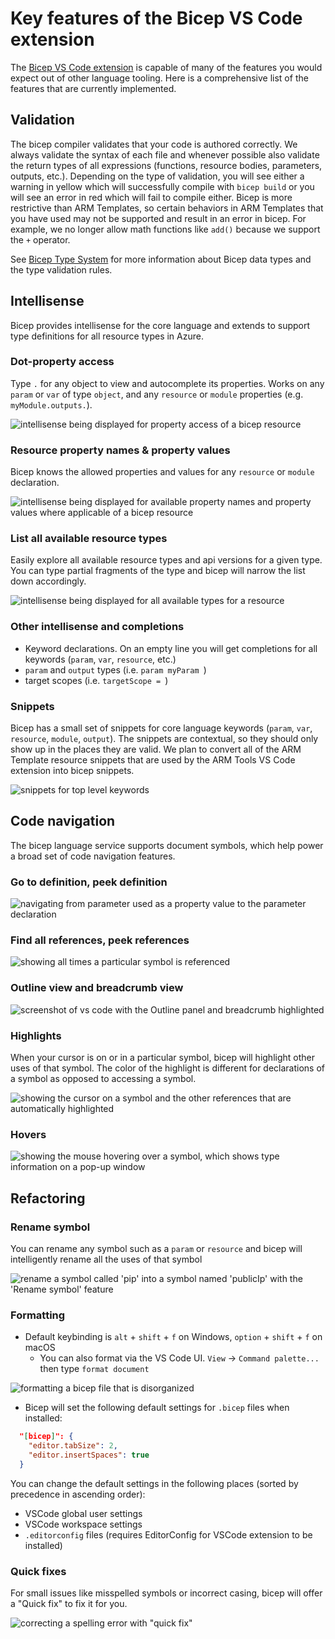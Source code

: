 # Key features of the Bicep VS Code extension

The [Bicep VS Code extension](https://docs.microsoft.com/azure/azure-resource-manager/bicep/install#vs-code-and-bicep-extension) is capable of many of the features you would expect out of other language tooling. Here is a comprehensive list of the features that are currently implemented.

## Validation

The bicep compiler validates that your code is authored correctly. We always validate the syntax of each file and whenever possible also validate the return types of all expressions (functions, resource bodies, parameters, outputs, etc.). Depending on the type of validation, you will see either a warning in yellow which will successfully compile with `bicep build` or you will see an error in red which will fail to compile either. Bicep is more restrictive than ARM Templates, so certain behaviors in ARM Templates that you have used may not be supported and result in an error in bicep. For example, we no longer allow math functions like `add()` because we support the `+` operator.

See [Bicep Type System](https://docs.microsoft.com/azure/azure-resource-manager/bicep/data-types) for more information about Bicep data types and the type validation rules.

## Intellisense

Bicep provides intellisense for the core language and extends to support type definitions for all resource types in Azure.

### Dot-property access

Type `.` for any object to view and autocomplete its properties. Works on any `param` or `var` of type `object`, and any `resource` or `module` properties (e.g. `myModule.outputs.`).

![intellisense being displayed for property access of a bicep resource](/docs/images/resource-dot-property-intellisense.gif)

### Resource property names & property values

Bicep knows the allowed properties and values for any `resource` or `module` declaration.

![intellisense being displayed for available property names and property values where applicable of a bicep resource](/docs/images/resource-property-names-and-values.gif)

### List all available resource types

Easily explore all available resource types and api versions for a given type. You can type partial fragments of the type and bicep will narrow the list down accordingly.

![intellisense being displayed for all available types for a resource](/docs/images/list-types-intellisense.gif)

### Other intellisense and completions

* Keyword declarations. On an empty line you will get completions for all keywords (`param`, `var`, `resource`, etc.)
* `param` and `output` types (i.e. `param myParam `)
* target scopes (i.e. `targetScope = `)

### Snippets

Bicep has a small set of snippets for core language keywords (`param`, `var`, `resource`, `module`, `output`). The snippets are contextual, so they should only show up in the places they are valid. We plan to convert all of the ARM Template resource snippets that are used by the ARM Tools VS Code extension into bicep snippets.

![snippets for top level keywords](/docs/images/snippets.gif)

## Code navigation

The bicep language service supports document symbols, which help power a broad set of code navigation features.

### Go to definition, peek definition

![navigating from parameter used as a property value to the parameter declaration](/docs/images/go-to-def.gif)

### Find all references, peek references

![showing all times a particular symbol is referenced](/docs/images/show-all-references.gif)

### Outline view and breadcrumb view

![screenshot of vs code with the Outline panel and breadcrumb highlighted](/docs/images/outline-and-breadcrumb.PNG)

### Highlights

When your cursor is on or in a particular symbol, bicep will highlight other uses of that symbol. The color of the highlight is different for declarations of a symbol as opposed to accessing a symbol.

![showing the cursor on a symbol and the other references that are automatically highlighted](/docs/images/highlights.gif)

### Hovers

![showing the mouse hovering over a symbol, which shows type information on a pop-up window](/docs/images/hovers.gif)

## Refactoring

### Rename symbol

You can rename any symbol such as a `param` or `resource` and bicep will intelligently rename all the uses of that symbol

![rename a symbol called 'pip' into a symbol named 'publicIp' with the 'Rename symbol' feature](/docs/images/rename-symbol.gif)

### Formatting

* Default keybinding is `alt` + `shift` + `f` on Windows, `option` + `shift` + `f` on macOS
  * You can also format via the VS Code UI. `View` -> `Command palette...` then type `format document`

![formatting a bicep file that is disorganized](/docs/images/format.gif)

* Bicep will set the following default settings for `.bicep` files when installed:

```json
  "[bicep]": {
    "editor.tabSize": 2,
    "editor.insertSpaces": true
  }
```

You can change the default settings in the following places (sorted by precedence in ascending order):

* VSCode global user settings
* VSCode workspace settings
* `.editorconfig` files (requires EditorConfig for VSCode extension to be installed)

### Quick fixes

For small issues like misspelled symbols or incorrect casing, bicep will offer a "Quick fix" to fix it for you.

![correcting a spelling error with "quick fix"](/docs/images/quick-fix.gif)
